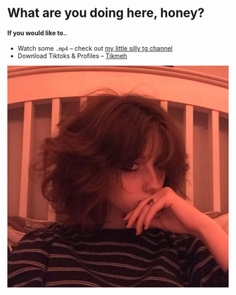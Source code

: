 # What are you doing here, honey?

#### If you would like to..
- Watch some `.mp4` – check out [my little silly tg channel](https://t.me/chokemesister)
- Download Tiktoks & Profiles – [Tikmeh](https://t.me/mehanon/tikmeh)

![literally me](https://github.com/mehanon/mehanon.github.io/blob/c37d8f048ab8e3ba9b41290852367ed2bf954042/meh1.jpg)
